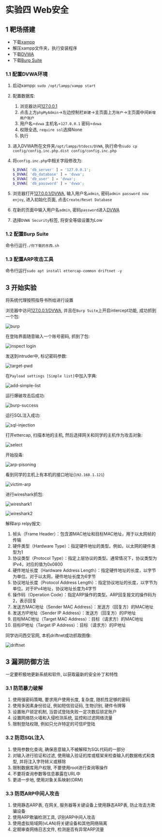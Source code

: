 # 实验四 Web安全

## 1 靶场搭建

- 下载[xampp](https://www.apachefriends.org/zh_cn/download.html)
- 解压xampp文件夹，执行安装程序
- 下载[DVWA](https://github.com/digininja/DVWA/blob/master/README.zh.md)
- 下载[Burp Suite](https://portswigger.net/burp/releases/professional-community-2023-10-3-6)

### 1.1 配置DVWA环境

1. 启动xampp: `sudo /opt/lampp/xampp start`
2. 配置数据库:
   1. 浏览器访问[127.0.0.1](http://127.0.0.1)
   2. 点击上方`phpMyAdmin`->左边控制栏`新建`->主页面上方`账户`->主页面中间`新增用户账户`
   3. 用户名=`dvwa` 主机名=`127.0.0.1` 密码=`dvwa`
   4. 权限全选, `require ssl`选择None
   5. 执行
3. 进入DVWA所在文件夹`/opt/lampp/htdocs/DVWA`, 执行命令`sudo cp config/config.inc.php.dist config/config.inc.php`
4. 将`config.inc.php`中相关字段修改为:

    ```php
    $_DVWA[ 'db_server' ] = '127.0.0.1';
    $_DVWA[ 'db_database' ] = 'dvwa';
    $_DVWA[ 'db_user' ] = 'dvwa';
    $_DVWA[ 'db_password' ] = 'dvwa';
    ```

5. 浏览器打开[127.0.0.1/DVWA](http://127.0.0.1/DVWA), 输入用户名`admin`, 密码`admin password now enjoy`, 进入初始化页面, 点击`Create/Reset Database`
6. 在新的页面中输入用户名`admin`, 密码`password`进入[DVWA](http://127.0.0.1/DVWA)
7. 选择`DVWA Security`标签, 将安全等级设置为Low

### 1.2 配置Burp Suite

命令行运行`./你下载的东西.sh`

### 1.3 配置ARP攻击工具

命令行运行`sudo apt install ettercap-common driftnet -y`

## 3 开始实验

将系统代理按照指导书所给进行设置

浏览器中访问[127.0.0.1/DVWA](http://127.0.0.1/DVWA), 并且在`Burp Suite`上开启intercept功能, 成功抓到一个包:

![burp](assets/burp.png)

在登陆界面随意输入一个账号密码, 抓到了包:

![inspect login](assets/inspect-login.png)

发送到intruder中, 标记密码参数:

![target-pwd](assets/target-pwd.png)

在`Payload settings [Simple list]`中加入字典:

![add-simple-list](assets/add-simple-list.png)

运行爆破攻击后成功:

![burp-success](assets/burp-success.png)

运行SQL注入成功:

![sql-injection](assets/sql-injection.png)

打开ettercap, 扫描本地的主机, 然后选择网关和同学的主机作为攻击对象:

![select](assets/target-select.png)

开始投毒:

![arp-pisoning](assets/arp-pisoning.png)

看到同学的主机上有本机的接口地址(`192.168.1.121`)

![victim-arp](assets/victim-arp.jpg)

进行wireshark抓包:

![wireshark1](assets/wireshark.png)

![wireshark2](assets/wireshark2.png)

解释arp relpy报文:

1. 帧头（Frame Header）：包含源MAC地址和目标MAC地址，用于以太网帧的传输
2. 硬件类型（Hardware Type）：指定硬件地址的类型。例如，以太网的硬件类型为1
3. 协议类型（Protocol Type）：指定上层协议的类型。通常情况下，协议类型为IPv4，对应的值为0x0800
4. 硬件地址长度（Hardware Address Length）：指定硬件地址的长度，以字节为单位。对于以太网，硬件地址长度为6字节
5. 协议地址长度（Protocol Address Length）：指定协议地址的长度，以字节为单位。对于IPv4地址，协议地址长度为4字节
6. 操作码（Operation Code）：指定ARP操作的类型。ARP回复报文的操作码为2，表示回复
7. 发送方MAC地址（Sender MAC Address）：发送方（回复方）的MAC地址
8. 发送方IP地址（Sender IP Address）：发送方（回复方）的IP地址
9. 目标MAC地址（Target MAC Address）：目标（请求方）的MAC地址
10. 目标IP地址（Target IP Address）：目标（请求方）的IP地址

同学访问西交官网, 本机driftnet成功抓取图像:

![driftnet](assets/driftnet.png)

## 3 漏洞防御方法

一定要积极地更新系统和软件, 以获取最新的安全补丁和特性

### 3.1 防范暴力破解

1. 使用强密码策略, 要求用户使用长度, 复杂度, 随机性足够的密码
2. 使用多因素身份验证, 例如短信验证码, 生物识别, 硬件令牌等
3. 设置账户锁定机制, 当尝试登陆失败一定次数后锁定账户
4. 设置网络防火墙和入侵检测系统, 监控和过滤网络流量
5. 限制登陆权限, 例如只允许特定的可信IP登陆

### 3.2 防范SQL注入

1. 使用参数化查询, 确保恶意输入不被解释为SQL代码的一部分
2. 对输入进行验证和过滤, 使用输入验证的库或框架来检查输入的数据格式和类型, 并将注入字符转义或移除
3. 限制数据库用户权限, 不要使用root进行查询等操作
4. 不要将查询参数等信息暴露在URL中
5. 更进一步地, 使用对象关系映射(ORM)

### 3.3 防范ARP中间人攻击

1. 使用静态ARP表, 在网关, 服务器等关键设备上使用静态ARP表, 防止攻击方欺骗设备
2. 使用ARP欺骗检测工具, 识别ARP中间人攻击
3. 使用虚拟局域网(vLAN)将关键设备和其他网络隔离
4. 定期审查网络日志文件, 检测是否有异常ARP流量
